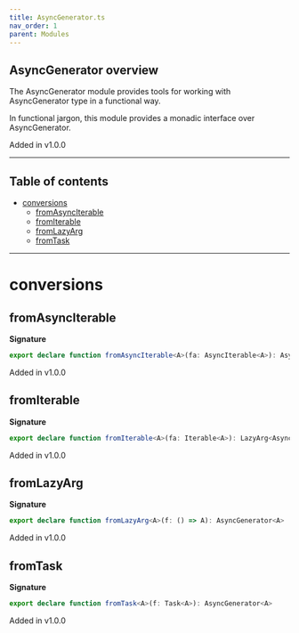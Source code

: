 ```yaml
---
title: AsyncGenerator.ts
nav_order: 1
parent: Modules
---
```


## AsyncGenerator overview

The AsyncGenerator module provides tools for working with AsyncGenerator<T> type in a functional way.

In functional jargon, this module provides a monadic interface over AsyncGenerator<T>.

Added in v1.0.0

---

<h2 class="text-delta">Table of contents</h2>

- [conversions](#conversions)
  - [fromAsyncIterable](#fromasynciterable)
  - [fromIterable](#fromiterable)
  - [fromLazyArg](#fromlazyarg)
  - [fromTask](#fromtask)

---

# conversions

## fromAsyncIterable

**Signature**

```ts
export declare function fromAsyncIterable<A>(fa: AsyncIterable<A>): AsyncGenerator<A>
```

Added in v1.0.0

## fromIterable

**Signature**

```ts
export declare function fromIterable<A>(fa: Iterable<A>): LazyArg<AsyncGenerator<A>>
```

Added in v1.0.0

## fromLazyArg

**Signature**

```ts
export declare function fromLazyArg<A>(f: () => A): AsyncGenerator<A>
```

Added in v1.0.0

## fromTask

**Signature**

```ts
export declare function fromTask<A>(f: Task<A>): AsyncGenerator<A>
```

Added in v1.0.0
